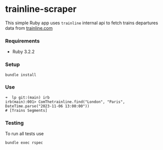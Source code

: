# trainline-scraper

This simple Ruby app uses `trainline` internal api to fetch trains departures data from [trainline.com](https://www.thetrainline.com/)

### Requirements
* Ruby 3.2.2 

### Setup
```
bundle install
```

### Use
```
➜  lp git:(main) irb
irb(main):001> ComThetrainline.find("London", "Paris", DateTime.parse("2023-11-06 13:00:00"))
# [Trains Segments]
```

### Testing
To run all tests use
```
bundle exec rspec
```
